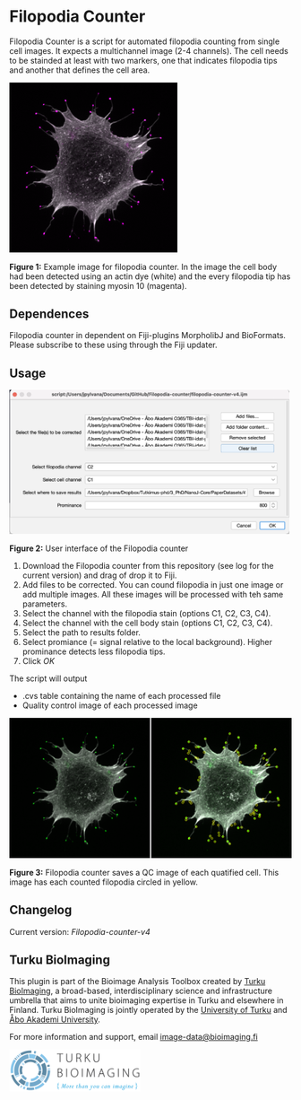 # Filopodia Counter

Filopodia Counter is a script for automated filopodia counting from single cell images. It expects a multichannel image (2-4 channels). The cell needs to be stainded at least with two markers, one that indicates filopodia tips and another that defines the cell area.

<img src="assets/Figure1-example_cell.png" alt="drawing" width="300"/>

**Figure 1:** Example image for filopodia counter. In the image the cell body had been detected using an actin dye (white) and the every filopodia tip has been detected by staining myosin 10 (magenta).

## Dependences

Filopodia counter in dependent on Fiji-plugins MorpholibJ and BioFormats. Please subscribe to these using through the Fiji updater.

## Usage

<img src="assets/Figure2-UI.png" alt="drawing" width="500"/>

**Figure 2:** User interface of the Filopodia counter

1. Download the Filopodia counter from this repository (see log for the current version) and drag of drop it to Fiji.
2. Add files to be corrected. You can cound filopodia in just one image or add multiple images. All these images will be processed with teh same parameters.
3. Select the channel with the filopodia stain (options C1, C2, C3, C4).
4. Select the channel with the cell body stain (options C1, C2, C3, C4).
5. Select the path to results folder.
6. Select promiance (= signal relative to the local background). Higher prominance detects less filopodia tips.
7. Click _OK_

The script will output

- .cvs table containing the name of each processed file
- Quality control image of each processed image

<img src="assets/Figure3-QC-cell.png" alt="drawing" width="600"/>

**Figure 3:** Filopodia counter saves a QC image of each quatified cell. This image has each counted filopodia circled in yellow.

## Changelog

Current version: _Filopodia-counter-v4_

## Turku BioImaging

This plugin is part of the Bioimage Analysis Toolbox created by [Turku BioImaging](https://bioimaging.fi), a broad-based, interdisciplinary science and infrastructure umbrella that aims to unite bioimaging expertise in Turku and elsewhere in Finland. Turku BioImaging is jointly operated by the [University of Turku](https://utu.fi) and [Åbo Akademi University](https://abo.fi).

For more information and support, email [image-data@bioimaging.fi](mailto:image-data@bioimaging.fi)

<p float='left'>
    <img src='assets/BioImaging_logo_posa_vaaka.jpg' style="height:75px;width:auto;"/>
</p>
